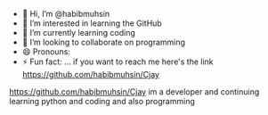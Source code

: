 - 👋 Hi, I’m @habibmuhsin
- 👀 I’m interested in learning the GitHub 
- 🌱 I’m currently learning coding 
- 💞️ I’m looking to collaborate on programming
- 😄 Pronouns: 
- ⚡ Fun fact: ...
if you want to reach me here's the link https://github.com/habibmuhsin/Cjay

<!---
habibmuhsin/habibmuhsin is a ✨ special ✨ repository because its `README.md` (this file) appears on your GitHub profile.
You can click the Preview link to take a look at your changes.
--->
https://github.com/habibmuhsin/Cjay
im a developer and continuing learning python and coding and also programming 

